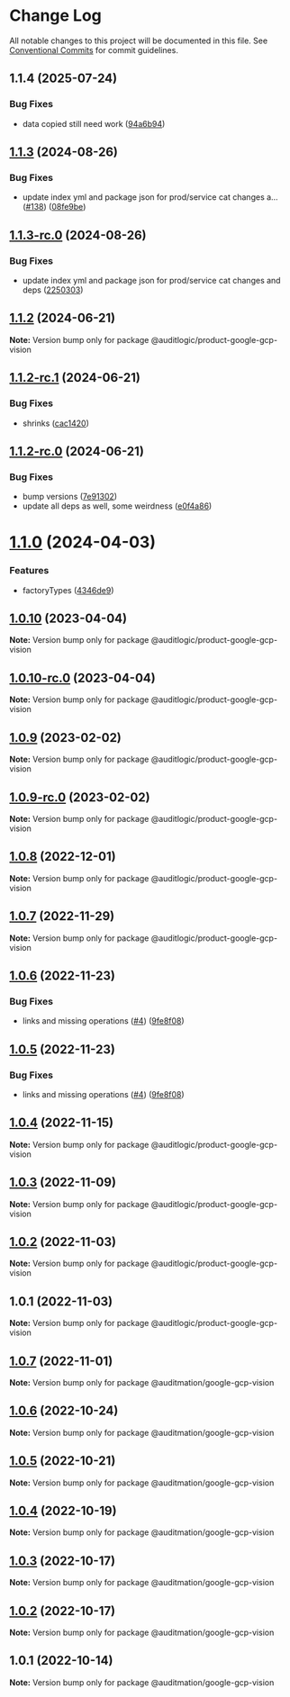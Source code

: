 # Change Log

All notable changes to this project will be documented in this file.
See [Conventional Commits](https://conventionalcommits.org) for commit guidelines.

## 1.1.4 (2025-07-24)


### Bug Fixes

* data copied still need work ([94a6b94](https://github.com/zerobias-org/product/commit/94a6b942fb0516367548599d739529536132755a))





## [1.1.3](https://github.com/auditlogic/product/compare/@auditlogic/product-google-gcp-vision@1.1.2...@auditlogic/product-google-gcp-vision@1.1.3) (2024-08-26)


### Bug Fixes

* update index yml and package json for prod/service cat changes a… ([#138](https://github.com/auditlogic/product/issues/138)) ([08fe9be](https://github.com/auditlogic/product/commit/08fe9beb1c8457462a19bc69caa02e6212d97e1a))





## [1.1.3-rc.0](https://github.com/auditlogic/product/compare/@auditlogic/product-google-gcp-vision@1.1.2...@auditlogic/product-google-gcp-vision@1.1.3-rc.0) (2024-08-26)


### Bug Fixes

* update index yml and package json for prod/service cat changes and deps ([2250303](https://github.com/auditlogic/product/commit/225030363a363608240135b7ebed386b28f01e4b))





## [1.1.2](https://github.com/auditlogic/product/compare/@auditlogic/product-google-gcp-vision@1.1.2-rc.1...@auditlogic/product-google-gcp-vision@1.1.2) (2024-06-21)

**Note:** Version bump only for package @auditlogic/product-google-gcp-vision





## [1.1.2-rc.1](https://github.com/auditlogic/product/compare/@auditlogic/product-google-gcp-vision@1.1.2-rc.0...@auditlogic/product-google-gcp-vision@1.1.2-rc.1) (2024-06-21)


### Bug Fixes

* shrinks ([cac1420](https://github.com/auditlogic/product/commit/cac14200fefcd8183ab69fe89a47bd3f70f563e9))





## [1.1.2-rc.0](https://github.com/auditlogic/product/compare/@auditlogic/product-google-gcp-vision@1.1.0...@auditlogic/product-google-gcp-vision@1.1.2-rc.0) (2024-06-21)


### Bug Fixes

* bump versions ([7e91302](https://github.com/auditlogic/product/commit/7e913023b8b312150ed7762c32fbbe616be71de5))
* update all deps as well, some weirdness ([e0f4a86](https://github.com/auditlogic/product/commit/e0f4a864714e2d3de6bbf3da014d5312fe53be2f))





# [1.1.0](https://github.com/auditlogic/product/compare/@auditlogic/product-google-gcp-vision@1.0.10...@auditlogic/product-google-gcp-vision@1.1.0) (2024-04-03)


### Features

* factoryTypes ([4346de9](https://github.com/auditlogic/product/commit/4346de92693aee892fccf725338ffc7b80ab182b))





## [1.0.10](https://github.com/auditlogic/product/compare/@auditlogic/product-google-gcp-vision@1.0.9...@auditlogic/product-google-gcp-vision@1.0.10) (2023-04-04)

**Note:** Version bump only for package @auditlogic/product-google-gcp-vision





## [1.0.10-rc.0](https://github.com/auditlogic/product/compare/@auditlogic/product-google-gcp-vision@1.0.9...@auditlogic/product-google-gcp-vision@1.0.10-rc.0) (2023-04-04)

**Note:** Version bump only for package @auditlogic/product-google-gcp-vision





## [1.0.9](https://github.com/auditlogic/product/compare/@auditlogic/product-google-gcp-vision@1.0.8...@auditlogic/product-google-gcp-vision@1.0.9) (2023-02-02)

**Note:** Version bump only for package @auditlogic/product-google-gcp-vision





## [1.0.9-rc.0](https://github.com/auditlogic/product/compare/@auditlogic/product-google-gcp-vision@1.0.8...@auditlogic/product-google-gcp-vision@1.0.9-rc.0) (2023-02-02)

**Note:** Version bump only for package @auditlogic/product-google-gcp-vision





## [1.0.8](https://github.com/auditlogic/product/compare/@auditlogic/product-google-gcp-vision@1.0.7...@auditlogic/product-google-gcp-vision@1.0.8) (2022-12-01)

**Note:** Version bump only for package @auditlogic/product-google-gcp-vision





## [1.0.7](https://github.com/auditlogic/product/compare/@auditlogic/product-google-gcp-vision@1.0.6...@auditlogic/product-google-gcp-vision@1.0.7) (2022-11-29)

**Note:** Version bump only for package @auditlogic/product-google-gcp-vision





## [1.0.6](https://github.com/auditlogic/product/compare/@auditlogic/product-google-gcp-vision@1.0.4...@auditlogic/product-google-gcp-vision@1.0.6) (2022-11-23)


### Bug Fixes

* links and missing operations ([#4](https://github.com/auditlogic/product/issues/4)) ([9fe8f08](https://github.com/auditlogic/product/commit/9fe8f08fe7c57fdb79f991ac35bd6ac2e7dcad38))





## [1.0.5](https://github.com/auditlogic/product/compare/@auditlogic/product-google-gcp-vision@1.0.4...@auditlogic/product-google-gcp-vision@1.0.5) (2022-11-23)


### Bug Fixes

* links and missing operations ([#4](https://github.com/auditlogic/product/issues/4)) ([9fe8f08](https://github.com/auditlogic/product/commit/9fe8f08fe7c57fdb79f991ac35bd6ac2e7dcad38))





## [1.0.4](https://github.com/auditlogic/product/compare/@auditlogic/product-google-gcp-vision@1.0.3...@auditlogic/product-google-gcp-vision@1.0.4) (2022-11-15)

**Note:** Version bump only for package @auditlogic/product-google-gcp-vision





## [1.0.3](https://github.com/auditlogic/product/compare/@auditlogic/product-google-gcp-vision@1.0.2...@auditlogic/product-google-gcp-vision@1.0.3) (2022-11-09)

**Note:** Version bump only for package @auditlogic/product-google-gcp-vision





## [1.0.2](https://github.com/auditlogic/product/compare/@auditlogic/product-google-gcp-vision@1.0.1...@auditlogic/product-google-gcp-vision@1.0.2) (2022-11-03)

**Note:** Version bump only for package @auditlogic/product-google-gcp-vision





## 1.0.1 (2022-11-03)

**Note:** Version bump only for package @auditlogic/product-google-gcp-vision





## [1.0.7](https://github.com/auditmation/store-content/compare/@auditmation/google-gcp-vision@1.0.6...@auditmation/google-gcp-vision@1.0.7) (2022-11-01)

**Note:** Version bump only for package @auditmation/google-gcp-vision





## [1.0.6](https://github.com/auditmation/store-content/compare/@auditmation/google-gcp-vision@1.0.5...@auditmation/google-gcp-vision@1.0.6) (2022-10-24)

**Note:** Version bump only for package @auditmation/google-gcp-vision





## [1.0.5](https://github.com/auditmation/store-content/compare/@auditmation/google-gcp-vision@1.0.4...@auditmation/google-gcp-vision@1.0.5) (2022-10-21)

**Note:** Version bump only for package @auditmation/google-gcp-vision





## [1.0.4](https://github.com/auditmation/store-content/compare/@auditmation/google-gcp-vision@1.0.3...@auditmation/google-gcp-vision@1.0.4) (2022-10-19)

**Note:** Version bump only for package @auditmation/google-gcp-vision





## [1.0.3](https://github.com/auditmation/store-content/compare/@auditmation/google-gcp-vision@1.0.2...@auditmation/google-gcp-vision@1.0.3) (2022-10-17)

**Note:** Version bump only for package @auditmation/google-gcp-vision





## [1.0.2](https://github.com/auditmation/store-content/compare/@auditmation/google-gcp-vision@1.0.1...@auditmation/google-gcp-vision@1.0.2) (2022-10-17)

**Note:** Version bump only for package @auditmation/google-gcp-vision





## 1.0.1 (2022-10-14)

**Note:** Version bump only for package @auditmation/google-gcp-vision
